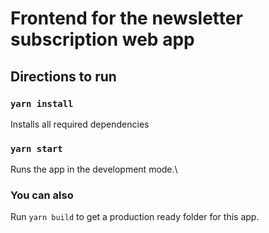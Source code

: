 # Frontend for the newsletter subscription web app

## Directions to run

### `yarn install`

Installs all required dependencies

### `yarn start`

Runs the app in the development mode.\

### You can also

Run `yarn build` to get a production ready folder for this app.

